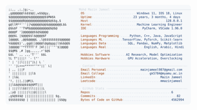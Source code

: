 <picture>
  <source srcset="https://raw.githubusercontent.com/mmazinjameel/mmazinjameel/main/dark_mode.svg?v=1739124646" media="(prefers-color-scheme: dark)">
  <img src="https://raw.githubusercontent.com/mmazinjameel/mmazinjameel/main/light_mode.svg?v=1739124646">
</picture>
